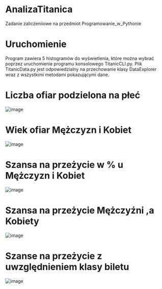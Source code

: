 # AnalizaTitanica

Zadanie zaliczeniiowe na przedmiot Programowanie_w_Pythonie
# Uruchomienie
Program zawiera 5 histogramów do wyświetlenia, które można wybrać poprzez uruchomienie programu konsolowego TitanicCLI.py.
Plik TitanicData.py jest odpowiedzialny na przechowanie klasy DataExplorer wraz z wszystkimi metodami pokazującymi dane.

# Liczba ofiar podzielona na płeć
![image](https://user-images.githubusercontent.com/123461439/214923381-5cd37aef-823e-4a8b-ade6-51e0a70b0671.png)

# Wiek ofiar Mężczyzn i Kobiet
![image](https://user-images.githubusercontent.com/123461439/214925922-22dcc920-85d4-43c7-9a42-c57db0a5cc95.png)


# Szansa na przeżycie w % u Mężczyzn i Kobiet
![image](https://user-images.githubusercontent.com/123461439/214926110-5c5cc91b-cec8-468b-95c0-c0cb7ff2a43c.png)

# Szansa na przeżycie Mężczyźni ,a Kobiety
![image](https://user-images.githubusercontent.com/123461439/214913780-9b25abc6-48a1-40bc-9c35-6290693d28cf.png)

# Szanse na przeżycie z uwzględnieniem klasy biletu
![image](https://user-images.githubusercontent.com/123461439/214913888-ffab81fe-aed4-41b8-84ff-a060816293db.png)

